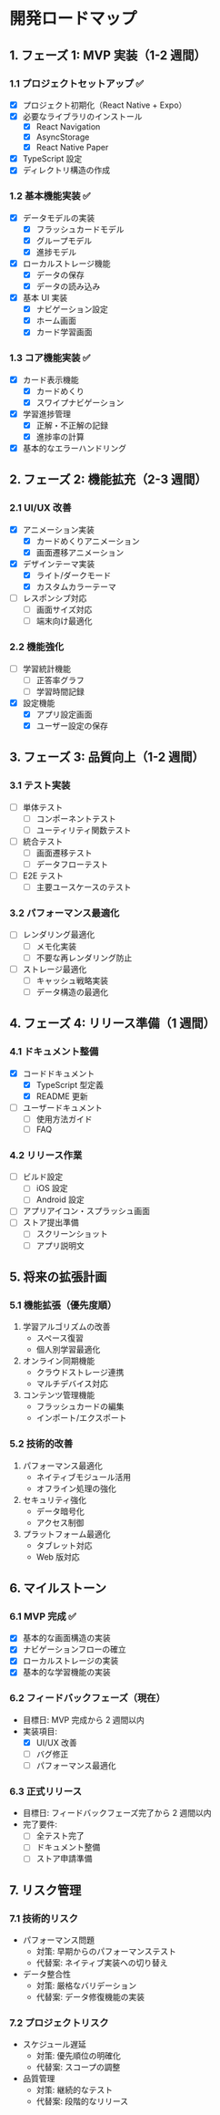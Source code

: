# 開発ロードマップ

## 1. フェーズ 1: MVP 実装（1-2 週間）

### 1.1 プロジェクトセットアップ ✅

- [x] プロジェクト初期化（React Native + Expo）
- [x] 必要なライブラリのインストール
  - [x] React Navigation
  - [x] AsyncStorage
  - [x] React Native Paper
- [x] TypeScript 設定
- [x] ディレクトリ構造の作成

### 1.2 基本機能実装 ✅

- [x] データモデルの実装
  - [x] フラッシュカードモデル
  - [x] グループモデル
  - [x] 進捗モデル
- [x] ローカルストレージ機能
  - [x] データの保存
  - [x] データの読み込み
- [x] 基本 UI 実装
  - [x] ナビゲーション設定
  - [x] ホーム画面
  - [x] カード学習画面

### 1.3 コア機能実装 ✅

- [x] カード表示機能
  - [x] カードめくり
  - [x] スワイプナビゲーション
- [x] 学習進捗管理
  - [x] 正解・不正解の記録
  - [x] 進捗率の計算
- [x] 基本的なエラーハンドリング

## 2. フェーズ 2: 機能拡充（2-3 週間）

### 2.1 UI/UX 改善

- [x] アニメーション実装
  - [x] カードめくりアニメーション
  - [x] 画面遷移アニメーション
- [x] デザインテーマ実装
  - [x] ライト/ダークモード
  - [x] カスタムカラーテーマ
- [ ] レスポンシブ対応
  - [ ] 画面サイズ対応
  - [ ] 端末向け最適化

### 2.2 機能強化

- [ ] 学習統計機能
  - [ ] 正答率グラフ
  - [ ] 学習時間記録
- [x] 設定機能
  - [x] アプリ設定画面
  - [x] ユーザー設定の保存

## 3. フェーズ 3: 品質向上（1-2 週間）

### 3.1 テスト実装

- [ ] 単体テスト
  - [ ] コンポーネントテスト
  - [ ] ユーティリティ関数テスト
- [ ] 統合テスト
  - [ ] 画面遷移テスト
  - [ ] データフローテスト
- [ ] E2E テスト
  - [ ] 主要ユースケースのテスト

### 3.2 パフォーマンス最適化

- [ ] レンダリング最適化
  - [ ] メモ化実装
  - [ ] 不要な再レンダリング防止
- [ ] ストレージ最適化
  - [ ] キャッシュ戦略実装
  - [ ] データ構造の最適化

## 4. フェーズ 4: リリース準備（1 週間）

### 4.1 ドキュメント整備

- [x] コードドキュメント
  - [x] TypeScript 型定義
  - [x] README 更新
- [ ] ユーザードキュメント
  - [ ] 使用方法ガイド
  - [ ] FAQ

### 4.2 リリース作業

- [ ] ビルド設定
  - [ ] iOS 設定
  - [ ] Android 設定
- [ ] アプリアイコン・スプラッシュ画面
- [ ] ストア提出準備
  - [ ] スクリーンショット
  - [ ] アプリ説明文

## 5. 将来の拡張計画

### 5.1 機能拡張（優先度順）

1. 学習アルゴリズムの改善
   - スペース復習
   - 個人別学習最適化
2. オンライン同期機能
   - クラウドストレージ連携
   - マルチデバイス対応
3. コンテンツ管理機能
   - フラッシュカードの編集
   - インポート/エクスポート

### 5.2 技術的改善

1. パフォーマンス最適化
   - ネイティブモジュール活用
   - オフライン処理の強化
2. セキュリティ強化
   - データ暗号化
   - アクセス制御
3. プラットフォーム最適化
   - タブレット対応
   - Web 版対応

## 6. マイルストーン

### 6.1 MVP 完成 ✅

- [x] 基本的な画面構造の実装
- [x] ナビゲーションフローの確立
- [x] ローカルストレージの実装
- [x] 基本的な学習機能の実装

### 6.2 フィードバックフェーズ（現在）

- 目標日: MVP 完成から 2 週間以内
- 実装項目:
  - [x] UI/UX 改善
  - [ ] バグ修正
  - [ ] パフォーマンス最適化

### 6.3 正式リリース

- 目標日: フィードバックフェーズ完了から 2 週間以内
- 完了要件:
  - [ ] 全テスト完了
  - [ ] ドキュメント整備
  - [ ] ストア申請準備

## 7. リスク管理

### 7.1 技術的リスク

- パフォーマンス問題
  - 対策: 早期からのパフォーマンステスト
  - 代替案: ネイティブ実装への切り替え
- データ整合性
  - 対策: 厳格なバリデーション
  - 代替案: データ修復機能の実装

### 7.2 プロジェクトリスク

- スケジュール遅延
  - 対策: 優先順位の明確化
  - 代替案: スコープの調整
- 品質管理
  - 対策: 継続的なテスト
  - 代替案: 段階的なリリース

